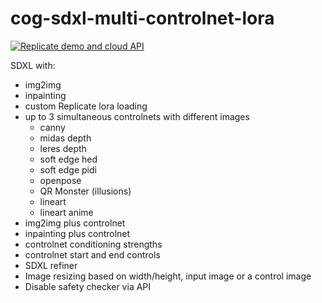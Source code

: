 # cog-sdxl-multi-controlnet-lora

[![Replicate demo and cloud API](https://replicate.com/fofr/sdxl-multi-controlnet-lora/badge)](https://replicate.com/fofr/sdxl-multi-controlnet-lora)

SDXL with:

- img2img
- inpainting
- custom Replicate lora loading
- up to 3 simultaneous controlnets with different images
  - canny
  - midas depth
  - leres depth
  - soft edge hed
  - soft edge pidi
  - openpose
  - QR Monster (illusions)
  - lineart
  - lineart anime
- img2img plus controlnet
- inpainting plus controlnet
- controlnet conditioning strengths
- controlnet start and end controls
- SDXL refiner
- Image resizing based on width/height, input image or a control image
- Disable safety checker via API
